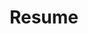 ---
title: Resume
redirect_to: https://drive.google.com/file/d/1yHGVvjFyTaYLiW6qLYvRmrHL4I6OK5uz/view
menu: true
order: 3
---